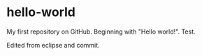 # hello-world
My first repository on GitHub. Beginning with "Hello world!".
Test.

Edited from eclipse and commit.